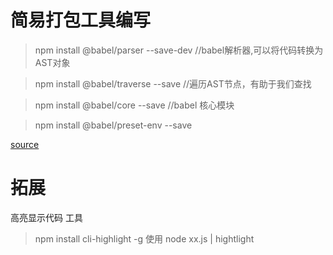 # 简易打包工具编写

> npm install @babel/parser --save-dev  //babel解析器,可以将代码转换为AST对象

> npm install @babel/traverse --save  //遍历AST节点，有助于我们查找

> npm install @babel/core --save  //babel 核心模块

> npm install @babel/preset-env --save

[source](./bundle.js)
# 拓展
 
高亮显示代码 工具
> npm install cli-highlight -g
使用
>  node  xx.js | hightlight 